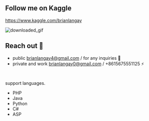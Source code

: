 ## Follow me on Kaggle
https://www.kaggle.com/brianlangay

![downloaded_gif](https://github.com/brianlangay4/brianlangay4/assets/67788456/18f0f940-7a62-462b-b45f-87bdf258b6f7)

## Reach out 📱 
- public brianlangay4@gmail.com / for any inquiries 🙋 
- private and work brianlangay0@gmail.com / +8615675551125 ⚡️

#
support languages.
- PHP
- Java
- Python
- C#
- ASP

#

<!---
brianlangay4/brianlangay4 is a ✨ special ✨ repository because its `README.md` (this file) appears on your GitHub profile.
You can click the Preview link to take a look at your changes.
--->
